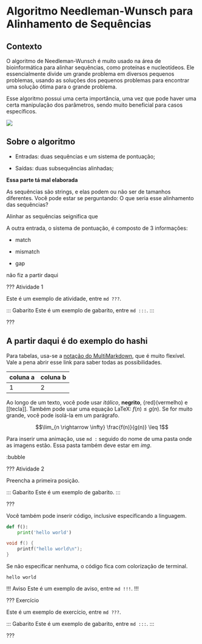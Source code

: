 Algoritmo Needleman-Wunsch para Alinhamento de Sequências
======

Contexto
---------

O algoritmo de Needleman-Wunsch é muito usado na área de bioinformática para alinhar sequências, como proteínas e nucleotídeos. Ele essencialmente divide um grande problema em diversos pequenos problemas, usando as soluções dos pequenos problemas para encontrar uma solução ótima para o grande problema.

Esse algoritmo possui uma certa importância, uma vez que pode haver uma certa manipulação dos parâmetros, sendo muito beneficial para casos específicos. 

![](exemplo.jpeg)

Sobre o algoritmo
---------

* Entradas: duas sequências e um sistema de pontuação;

* Saídas: duas subsequências alinhadas;

**Essa parte tá mal elaborada**

As sequências são strings, e elas podem ou não ser de tamanhos diferentes. Você pode estar se perguntando: O que seria esse alinhamento das sequências?

Alinhar as sequências seignifica que 

A outra entrada, o sistema de pontuação, é composto de 3 informações:

* match

* mismatch

* gap


não fiz a partir daqui

??? Atividade 1

Este é um exemplo de atividade, entre `md ???`.

::: Gabarito
Este é um exemplo de gabarito, entre `md :::`.
:::

???


A partir daqui é do exemplo do hashi
---------


Para tabelas, usa-se a [notação do
MultiMarkdown](https://fletcher.github.io/MultiMarkdown-6/syntax/tables.html),
que é muito flexível. Vale a pena abrir esse link para saber todas as
possibilidades.

| coluna a | coluna b |
|----------|----------|
| 1        | 2        |

Ao longo de um texto, você pode usar *itálico*, **negrito**, {red}(vermelho) e
[[tecla]]. Também pode usar uma equação LaTeX: $f(n) \leq g(n)$. Se for muito
grande, você pode isolá-la em um parágrafo.

$$\lim_{n \rightarrow \infty} \frac{f(n)}{g(n)} \leq 1$$

Para inserir uma animação, use `md :` seguido do nome de uma pasta onde as
imagens estão. Essa pasta também deve estar em *img*.

:bubble

??? Atividade 2

Preencha a primeira posição.

::: Gabarito
Este é um exemplo de gabarito.
:::

???

Você também pode inserir código, inclusive especificando a linguagem.

``` py
def f():
    print('hello world')
```

``` c
void f() {
    printf("hello world\n");
}
```

Se não especificar nenhuma, o código fica com colorização de terminal.

```
hello world
```


!!! Aviso
Este é um exemplo de aviso, entre `md !!!`.
!!!


??? Exercício

Este é um exemplo de exercício, entre `md ???`.

::: Gabarito
Este é um exemplo de gabarito, entre `md :::`.
:::

???

